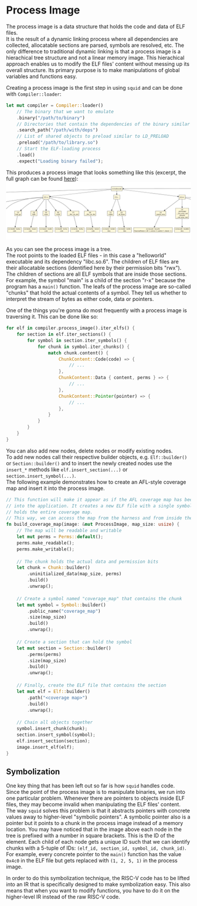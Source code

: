 # Process Image

The process image is a data structure that holds the code and data of ELF files.   
It is the result of a dynamic linking process where all dependencies are collected,
allocatable sections are parsed, symbols are resolved, etc.
The only difference to traditional dynamic linking is that a process image is a hierachical tree structure and not a linear memory image.
This hierachical approach enables us to modify the ELF files' content without messing up its overall structure.
Its primary purpose is to make manipulations of global variables and functions easy.

Creating a process image is the first step in using `squid` and can be done with `Compiler::loader`:
```rs
let mut compiler = Compiler::loader()
    // The binary that we want to emulate
    .binary("/path/to/binary")
    // Directories that contain the dependencies of the binary similar to LD_LIBRARY_PATH
    .search_path("/path/with/deps")
    // List of shared objects to preload similar to LD_PRELOAD
    .preload("/path/to/library.so")
    // Start the ELF-loading process
    .load()
    .expect("Loading binary failed");
```

This produces a process image that looks something like this (excerpt, the full graph can be found [here](./symimg.svg)):
![](./symimg.png)

As you can see the process image is a tree.   
The root points to the loaded ELF files - in this case a "helloworld" executable and its dependency "libc.so.6".
The children of ELF files are their allocatable sections (identified here by their permission bits "rwx").
The children of sections are all ELF symbols that are inside those sections.
For example, the symbol "main" is a child of the section "r-x" because the program has a `main()` function.
The leafs of the process image are so-called "chunks" that hold the actual contents of a symbol.
They tell us whether to interpret the stream of bytes as either code, data or pointers.

One of the things you're gonna do most frequently with a process image is traversing it.
This can be done like so:
```rs
for elf in compiler.process_image().iter_elfs() {
    for section in elf.iter_sections() {
        for symbol in section.iter_symbols() {
            for chunk in symbol.iter_chunks() {
                match chunk.content() {
                    ChunkContent::Code(code) => {
                        // ...
                    },
                    ChunkContent::Data { content, perms } => {
                        // ...
                    },
                    ChunkContent::Pointer(pointer) => {
                        // ...
                    },
                }
            }
        }
    }
}
```

You can also add new nodes, delete nodes or modify existing nodes.   
To add new nodes call their respective builder objects, e.g. `Elf::builder()` or
`Section::builder()` and to insert the newly created nodes use the `insert_*`
methods like `elf.insert_section(...)` or `section.insert_symbol(...)`.   
The following example demonstrates how to create an AFL-style coverage map and insert
it into the process image.

```rs
// This function will make it appear as if the AFL coverage map has been statically linked
// into the application. It creates a new ELF file with a single symbol "coverage_map" that
// holds the entire coverage map.
// This way, we can access the map from the harness and from inside the guest.
fn build_coverage_map(image: &mut ProcessImage, map_size: usize) {
    // The map will be readable and writable
    let mut perms = Perms::default();
    perms.make_readable();
    perms.make_writable();

    // The chunk holds the actual data and permission bits
    let chunk = Chunk::builder()
        .uninitialized_data(map_size, perms)
        .build()
        .unwrap();

    // Create a symbol named "coverage_map" that contains the chunk
    let mut symbol = Symbol::builder()
        .public_name("coverage_map")
        .size(map_size)
        .build()
        .unwrap();

    // Create a section that can hold the symbol
    let mut section = Section::builder()
        .perms(perms)
        .size(map_size)
        .build()
        .unwrap();

    // Finally, create the ELF file that contains the section
    let mut elf = Elf::builder()
        .path("<coverage map>")
        .build()
        .unwrap();

    // Chain all objects together
    symbol.insert_chunk(chunk);
    section.insert_symbol(symbol);
    elf.insert_section(section);
    image.insert_elf(elf);
}
```

## Symbolization
One key thing that has been left out so far is how `squid` handles code.   
Since the point of the process image is to manipulate binaries, we run into one particular problem.
Whenever there are pointers to objects inside ELF files, they may become invalid when manipulating the ELF files' content.
The way `squid` solves this problem is that it abstracts pointers with concrete values away to higher-level
"symbolic pointers".
A symbolic pointer also is a pointer but it points to a chunk in the process image instead of a memory location.
You may have noticed that in the image above each node in the tree is prefixed with a number in square brackets.
This is the ID of the element. Each child of each node gets a unique ID such that we can identify chunks with a
5-tuple of IDs: `(elf_id, section_id, symbol_id, chunk_id)`.
For example, every concrete pointer to the `main()` function has the value `0x4c0` in the ELF file but gets replaced with `(1, 2, 5, 1)`
in the process image.

In order to do this symbolization technique, the RISC-V code has to be lifted into an IR that is specifically designed
to make symbolization easy. This also means that when you want to modify functions, you have to
do it on the higher-level IR instead of the raw RISC-V code.
